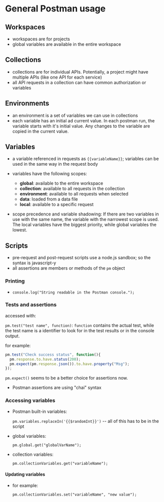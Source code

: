 # General Postman usage

## Workspaces

- workspaces are for projects
- global variables are available in the entire workspace

## Collections

- collections are for individual APIs. Potentially, a project might have multiple APIs (like one API for each service)
- all API requests in a collection can have common authorization or variables

## Environments

- an environment is a set of variables we can use in collections
- each variable has an initial ad current value. In each postman run, the variable starts with it's initial value. Any changes to the variable are copied in the current value.

## Variables

- a variable referenced in requests as `{{variableName}}`; variables can be used in the same way in the request body
- variables have the following scopes:

  + **global**: available to the entire workspace
  + **collection**: available to all requests in the collection
  + **environment**: available to all requests when selected
  + **data**: loaded from a data file
  + **local**: available to a specific request
  
- scope precedence and variable shadowing: If there are two variables in use with the same name, the variable with the narrowest scope is used. The local variables have the biggest priority, while global variables the lowest.

## Scripts

- pre-request and post-request scripts use a node.js sandbox; so the syntax is javascript-y
- all assertions are members or methods of the `pm` object

### Printing

- `console.log("String readable in the Postman console.");`

### Tests and assertions

accessed with:

`pm.test("test name", function)`: `function` contains the actual test, while the test name is a identifier to look for in the test results or in the console output.

for example:

```js
pm.test("Check success status", function(){
  pm.response.to.have.status(200);
  pm.expect(pm.response.json()).to.have.property("Msg");
});
```

`pm.expect()` seems to be a better choice for assertions now.

- Postman assertions are using "chai" syntax

### Accessing variables

- Postman built-in variables:

  `pm.variables.replaceIn('{{$randomInt}}')` -- all of this has to be in the script

- global variables:

  `pm.global.get("globalVarName");`

- collection variables:

  `pm.collectionVariables.get("variableName");`
  
#### Updating variables

- for example:

  `pm.collectionVariables.set("variableName", "new value");`
